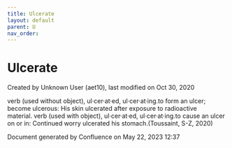 ```yaml
---
title: Ulcerate
layout: default
parent: U
nav_order:
---
```


# Ulcerate

Created by  Unknown User (aet10), last modified on Oct 30, 2020

verb (used without object), ul·cer·at·ed, ul·cer·at·ing.to form an ulcer; become ulcerous: His skin ulcerated after exposure to radioactive material. verb (used with object), ul·cer·at·ed, ul·cer·at·ing.to cause an ulcer on or in: Continued worry ulcerated his stomach.(Toussaint, S-Z, 2020) 

Document generated by Confluence on May 22, 2023 12:37


